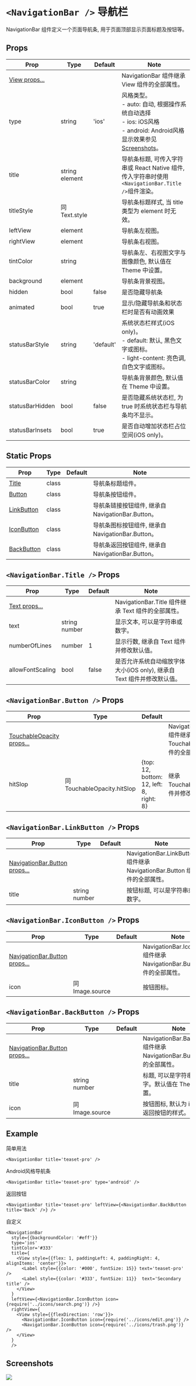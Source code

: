 # `<NavigationBar />` 导航栏
NavigationBar 组件定义一个页面导航条, 用于页面顶部显示页面标题及按钮等。

## Props
| Prop | Type | Default | Note |
|---|---|---|---|
| [View props...](https://facebook.github.io/react-native/docs/view.html) |  |  | NavigationBar 组件继承 View 组件的全部属性。
| type | string | 'ios' | 风格类型。<br/>- auto: 自动, 根据操作系统自动选择<br/>- ios: iOS风格<br/>- android: Android风格<br/>显示效果参见[Screenshots](#screenshots)。
| title | string<br/>element |  | 导航条标题, 可传入字符串或 React Native 组件, 传入字符串时使用`<NavigationBar.Title />`组件渲染。
| titleStyle | 同Text.style |  | 导航条标题样式, 当 title 类型为 element 时无效。
| leftView | element |  | 导航条左视图。
| rightView | element |  | 导航条右视图。
| tintColor | string |  | 导航条左、右视图文字与图像颜色, 默认值在 Theme 中设置。
| background | element |  | 导航条背景视图。
| hidden | bool | false | 是否隐藏导航条
| animated | bool | true | 显示/隐藏导航条和状态栏时是否有动画效果
| statusBarStyle | string | 'default' | 系统状态栏样式(iOS only)。<br/>- default: 默认, 黑色文字或图标。<br/>- light-content: 亮色调, 白色文字或图标。
| statusBarColor | string |  | 导航条背景颜色, 默认值在 Theme 中设置。
| statusBarHidden | bool | false | 是否隐藏系统状态栏, 为 true 时系统状态栏与导航条均不显示。
| statusBarInsets | bool | true | 是否自动增加状态栏占位空间(iOS only)。

<!--
## Events
None.

## Methods
None.
-->

## Static Props
| Prop | Type | Default | Note |
|---|---|---|---|
| [Title](#navigationbartitle--props) | class |  | 导航条标题组件。
| [Button](#navigationbarbutton--props) | class |  | 导航条按钮组件。
| [LinkButton](#navigationbarlinkbutton--props) | class |  | 导航条链接按钮组件, 继承自 NavigationBar.Button。
| [IconButton](#navigationbariconbutton--props) | class |  | 导航条图标按钮组件, 继承自 NavigationBar.Button。
| [BackButton](#navigationbarbackbutton--props) | class |  | 导航条返回按钮组件, 继承自 NavigationBar.Button。

<!--
## Static Methods
None.
-->

## `<NavigationBar.Title />` Props
| Prop | Type | Default | Note |
|---|---|---|---|
| [Text props...](https://facebook.github.io/react-native/docs/text.html) |  |  | NavigationBar.Title 组件继承 Text 组件的全部属性。
| text | string<br/>number |  | 显示文本, 可以是字符串或数字。
| numberOfLines | number | 1 | 显示行数, 继承自 Text 组件并修改默认值。
| allowFontScaling | bool | false | 是否允许系统自动缩放字体大小(iOS only), 继承自 Text 组件并修改默认值。

## `<NavigationBar.Button />` Props
| Prop | Type | Default | Note |
|---|---|---|---|
| [TouchableOpacity props...](https://facebook.github.io/react-native/docs/touchableopacity.html) |  |  | NavigationBar.Button 组件继承 TouchableOpacity 组件的全部属性。
| hitSlop | 同TouchableOpacity.hitSlop | {top: 12, bottom: 12, left: 8, right: 8} | 继承 TouchableOpacity 组件并修改默认值。

## `<NavigationBar.LinkButton />` Props
| Prop | Type | Default | Note |
|---|---|---|---|
| [NavigationBar.Button props...](#navigationbarbutton--props) |  |  | NavigationBar.LinkButton 组件继承 NavigationBar.Button 组件的全部属性。
| title | string<br/>number |  | 按钮标题, 可以是字符串或数字。

## `<NavigationBar.IconButton />` Props
| Prop | Type | Default | Note |
|---|---|---|---|
| [NavigationBar.Button props...](#navigationbarbutton--props) |  |  | NavigationBar.IconButton 组件继承 NavigationBar.Button 组件的全部属性。
| icon | 同Image.source |  | 按钮图标。

## `<NavigationBar.BackButton />` Props
| Prop | Type | Default | Note |
|---|---|---|---|
| [NavigationBar.Button props...](#navigationbarbutton--props) |  |  | NavigationBar.BackButton 组件继承 NavigationBar.Button 组件的全部属性。
| title | string<br/>number |  | 标题, 可以是字符串或数字。默认值在 Theme 中设置。
| icon | 同Image.source |  | 按钮图标, 默认为 iOS 系统返回按钮的样式。

## Example
简单用法
```
<NavigationBar title='teaset-pro' />
```

Android风格导航条
```
<NavigationBar title='teaset-pro' type='android' />
```

返回按钮
```
<NavigationBar title='teaset-pro' leftView={<NavigationBar.BackButton title='Back' />} />
```

自定义
```
<NavigationBar
  style={{backgroundColor: '#eff'}}
  type='ios'
  tintColor='#333'
  title={
    <View style={{flex: 1, paddingLeft: 4, paddingRight: 4, alignItems: 'center'}}>
      <Label style={{color: '#000', fontSize: 15}} text='teaset-pro' />
      <Label style={{color: '#333', fontSize: 11}}  text='Secondary title' />
    </View>
  }
  leftView={<NavigationBar.IconButton icon={require('../icons/search.png')} />}
  rightView={
    <View style={{flexDirection: 'row'}}>
      <NavigationBar.IconButton icon={require('../icons/edit.png')} />
      <NavigationBar.IconButton icon={require('../icons/trash.png')} />
    </View>
  }
  />
```


## Screenshots
![](../../screenshots/08-NavigationBar.png)
